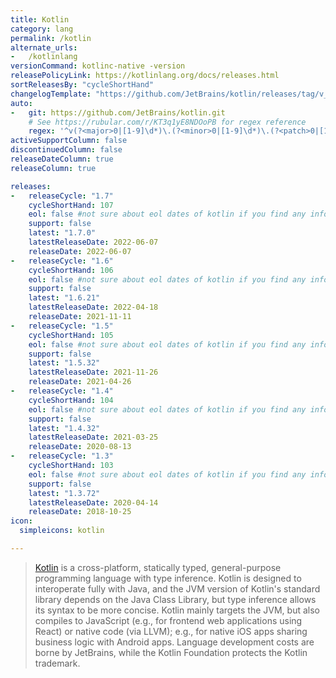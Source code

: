 ```yaml
---
title: Kotlin
category: lang
permalink: /kotlin
alternate_urls:
-   /kotlinlang
versionCommand: kotlinc-native -version
releasePolicyLink: https://kotlinlang.org/docs/releases.html
sortReleasesBy: "cycleShortHand"
changelogTemplate: "https://github.com/JetBrains/kotlin/releases/tag/v__LATEST__"
auto:
-   git: https://github.com/JetBrains/kotlin.git
    # See https://rubular.com/r/KT3q1yE8NDOoPB for regex reference
    regex: '^v(?<major>0|[1-9]\d*)\.(?<minor>0|[1-9]\d*)\.(?<patch>0|[1-9]\d*)$'
activeSupportColumn: false
discontinuedColumn: false
releaseDateColumn: true
releaseColumn: true

releases:
-   releaseCycle: "1.7"
    cycleShortHand: 107
    eol: false #not sure about eol dates of kotlin if you find any information about this please change this part
    support: false
    latest: "1.7.0"
    latestReleaseDate: 2022-06-07
    releaseDate: 2022-06-07
-   releaseCycle: "1.6"
    cycleShortHand: 106
    eol: false #not sure about eol dates of kotlin if you find any information about this please change this part
    support: false
    latest: "1.6.21"
    latestReleaseDate: 2022-04-18
    releaseDate: 2021-11-11
-   releaseCycle: "1.5"
    cycleShortHand: 105
    eol: false #not sure about eol dates of kotlin if you find any information about this please change this part
    support: false
    latest: "1.5.32"
    latestReleaseDate: 2021-11-26
    releaseDate: 2021-04-26
-   releaseCycle: "1.4"
    cycleShortHand: 104
    eol: false #not sure about eol dates of kotlin if you find any information about this please change this part
    support: false
    latest: "1.4.32"
    latestReleaseDate: 2021-03-25
    releaseDate: 2020-08-13
-   releaseCycle: "1.3"
    cycleShortHand: 103
    eol: false #not sure about eol dates of kotlin if you find any information about this please change this part
    support: false
    latest: "1.3.72"
    latestReleaseDate: 2020-04-14
    releaseDate: 2018-10-25
icon:
  simpleicons: kotlin

---
```


> [Kotlin](https://kotlinlang.org/) is a cross-platform, statically typed, general-purpose programming language with type inference.
> Kotlin is designed to interoperate fully with Java, and the JVM version of Kotlin's standard library depends on the Java Class Library,
> but type inference allows its syntax to be more concise. Kotlin mainly targets the JVM, but also compiles to JavaScript
> (e.g., for frontend web applications using React) or native code (via LLVM); e.g., for native iOS apps sharing business logic with Android apps.
> Language development costs are borne by JetBrains, while the Kotlin Foundation protects the Kotlin trademark.
